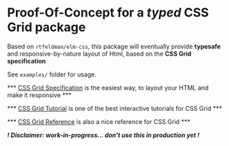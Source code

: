 Proof-Of-Concept for a _typed_ CSS Grid package
=

Based on ```rtfeldman/elm-css```, this package will eventually provide **typesafe** and responsive-by-nature layout of Html, based on the **CSS Grid specification**

See ```examples/``` folder for usage.

*** [CSS Grid Specification](https://developer.mozilla.org/en-US/docs/Web/CSS/CSS_Grid_Layout) is the easiest way, to layout your HTML and make it responsive ***

*** [CSS Grid Tutorial](https://scrimba.com/g/gR8PTE) is one of the best interactive tutorials for CSS Grid ***

*** [CSS Grid Reference](https://tympanus.net/codrops/css_reference/grid/) is also a nice reference for CSS Grid ***


**_! Disclaimer: work-in-progress... don't use this in production yet !_**
